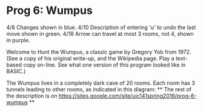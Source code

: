 # Prog 6: Wumpus
4/8 Changes shown in blue.  4/10 Description of entering 'u' to undo the last move shown in green. 4/18 Arrow can travel at most 3 rooms, not 4, shown in purple.

Welcome to Hunt the Wumpus, a classic game by Gregory Yob from 1972.  
(See a copy of his original write-up, and the Wikipedia page.  Play a text-based copy on-line. See what one version of this program looked like in BASIC.)

The Wumpus lives in a completely dark cave of 20 rooms.  Each room has 3 tunnels leading to other rooms, as indicated in this diagram:
 ** The rest of the description is on https://sites.google.com/site/uic141spring2016/prog-6-wumpus **
